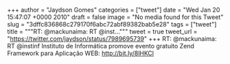 
+++
author = "Jaydson Gomes"
categories = ["tweet"]
date = "Wed Jan 20 15:47:07 +0000 2010"
draft = false
image = "No media found for this Tweet"
slug = "3dffc836868c279170f6abc72abf89382bab5e28"
tags = ["tweet"]
title = """RT: @mackunaima: RT @inst..."""
tweet = true
tweet_url = "https://twitter.com/jaydson/status/7989695739"
+++
RT: @mackunaima: RT @instinf Instituto de Informática promove evento gratuito Zend Framework para Aplicação WEB: http://bit.ly/8lHKCl
